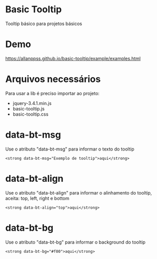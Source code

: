 # Basic Tooltip
Tooltip básico para projetos básicos

# Demo
https://allanppss.github.io/basic-tooltip/example/examples.html

# Arquivos necessários
Para usar a lib é preciso importar ao projeto: 
- jquery-3.4.1.min.js
- basic-tooltip.js
- basic-tooltip.css

# data-bt-msg
Use o atributo "data-bt-msg" para informar o texto do tooltip

`<strong data-bt-msg="Exemplo de tooltip">aqui</strong>`

# data-bt-align
Use o atributo "data-bt-align" para informar o alinhamento do tooltip, aceita:
top, left, right e bottom

`<strong data-bt-align="top">aqui</strong>`

# data-bt-bg
Use o atributo "data-bt-bg" para informar o background do tooltip

`<strong data-bt-bg="#f00">aqui</strong>`

